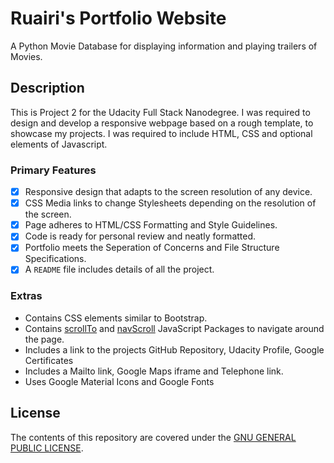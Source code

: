 # Ruairi's Portfolio Website
A Python Movie Database for displaying information and playing trailers of Movies.

## Description
This is Project 2 for the Udacity Full Stack Nanodegree. I was required to design and develop a responsive webpage based on a rough template, to showcase my projects. I was required to include HTML, CSS and optional elements of Javascript.

### Primary Features
- [x] Responsive design that adapts to the screen resolution of any device.
- [x] CSS Media links to change Stylesheets depending on the resolution of the screen.
- [x] Page adheres to HTML/CSS Formatting and Style Guidelines.
- [x] Code is ready for personal review and neatly formatted.
- [x] Portfolio meets the Seperation of Concerns and File Structure Specifications.
- [x] A `README` file includes details of all the project.

### Extras
- Contains CSS elements similar to Bootstrap.
- Contains [scrollTo](https://github.com/flesler/jquery.scrollTo) and [navScroll](https://github.com/jhammann/jquery-navScroll) JavaScript Packages to navigate around the page.
- Includes a link to the projects GitHub Repository, Udacity Profile, Google Certificates
- Includes a Mailto link, Google Maps iframe and Telephone link.
- Uses Google Material Icons and Google Fonts

## License
The contents of this repository are covered under the [GNU GENERAL PUBLIC LICENSE](LICENSE.txt).
